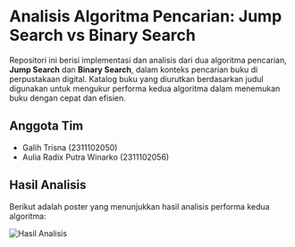 # Analisis Algoritma Pencarian: Jump Search vs Binary Search

Repositori ini berisi implementasi dan analisis dari dua algoritma pencarian, **Jump Search** dan **Binary Search**, dalam konteks pencarian buku di perpustakaan digital. Katalog buku yang diurutkan berdasarkan judul digunakan untuk mengukur performa kedua algoritma dalam menemukan buku dengan cepat dan efisien.

## Anggota Tim
- Galih Trisna (2311102050)
- Aulia Radix Putra Winarko (2311102056)

## Hasil Analisis
Berikut adalah poster yang menunjukkan hasil analisis performa kedua algoritma:

![Hasil Analisis](https://i.ibb.co.com/j5ZxVsm/AKA-1.png)
